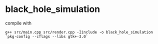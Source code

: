 # black_hole_simulation

compile with
```
g++ src/main.cpp src/render.cpp -Iinclude -o black_hole_simulation `pkg-config --cflags --libs gtk+-3.0`
```
